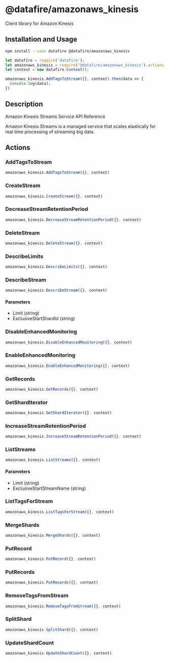 # @datafire/amazonaws_kinesis

Client library for Amazon Kinesis

## Installation and Usage
```bash
npm install --save datafire @datafire/amazonaws_kinesis
```

```js
let datafire = require('datafire');
let amazonaws_kinesis = require('@datafire/amazonaws_kinesis').actions;
let context = new datafire.Context();

amazonaws_kinesis.AddTagsToStream({}, context).then(data => {
  console.log(data);
})
```

## Description
<fullname>Amazon Kinesis Streams Service API Reference</fullname> <p>Amazon Kinesis Streams is a managed service that scales elastically for real time processing of streaming big data.</p>

## Actions
### AddTagsToStream



```js
amazonaws_kinesis.AddTagsToStream({}, context)
```


### CreateStream



```js
amazonaws_kinesis.CreateStream({}, context)
```


### DecreaseStreamRetentionPeriod



```js
amazonaws_kinesis.DecreaseStreamRetentionPeriod({}, context)
```


### DeleteStream



```js
amazonaws_kinesis.DeleteStream({}, context)
```


### DescribeLimits



```js
amazonaws_kinesis.DescribeLimits({}, context)
```


### DescribeStream



```js
amazonaws_kinesis.DescribeStream({}, context)
```

#### Parameters
* Limit (string)
* ExclusiveStartShardId (string)

### DisableEnhancedMonitoring



```js
amazonaws_kinesis.DisableEnhancedMonitoring({}, context)
```


### EnableEnhancedMonitoring



```js
amazonaws_kinesis.EnableEnhancedMonitoring({}, context)
```


### GetRecords



```js
amazonaws_kinesis.GetRecords({}, context)
```


### GetShardIterator



```js
amazonaws_kinesis.GetShardIterator({}, context)
```


### IncreaseStreamRetentionPeriod



```js
amazonaws_kinesis.IncreaseStreamRetentionPeriod({}, context)
```


### ListStreams



```js
amazonaws_kinesis.ListStreams({}, context)
```

#### Parameters
* Limit (string)
* ExclusiveStartStreamName (string)

### ListTagsForStream



```js
amazonaws_kinesis.ListTagsForStream({}, context)
```


### MergeShards



```js
amazonaws_kinesis.MergeShards({}, context)
```


### PutRecord



```js
amazonaws_kinesis.PutRecord({}, context)
```


### PutRecords



```js
amazonaws_kinesis.PutRecords({}, context)
```


### RemoveTagsFromStream



```js
amazonaws_kinesis.RemoveTagsFromStream({}, context)
```


### SplitShard



```js
amazonaws_kinesis.SplitShard({}, context)
```


### UpdateShardCount



```js
amazonaws_kinesis.UpdateShardCount({}, context)
```


